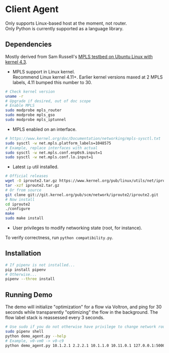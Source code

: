 # Client Agent
Only supports Linux-based host at the moment, not router.  
Only Python is currently supported as a language library.

## Dependencies
Mostly derived from Sam Russell's [MPLS testbed on Ubuntu Linux with kernel 4.3](http://www.samrussell.nz/2015/12/mpls-testbed-on-ubuntu-linux-with.html).


* MPLS support in Linux kernel.  
Recommend Linux kernel 4.11+. Earlier kernel versions maxed at 2 MPLS labels, 4.11 bumped this number to 30. 
```bash
# Check kernel version
uname -r
# Upgrade if desired, out of doc scope
# Enable MPLS
sudo modprobe mpls_router
sudo modprobe mpls_gso
sudo modprobe mpls_iptunnel
```
* MPLS enabled on an interface.
```bash
# https://www.kernel.org/doc/Documentation/networking/mpls-sysctl.txt
sudo sysctl -w net.mpls.platform_labels=1048575
# Example, replace interfaces with actual
sudo sysctl -w net.mpls.conf.enp0s9.input=1
sudo sysctl -w net.mpls.conf.lo.input=1
```
* Latest ```ip``` util installed.  
```bash
# Official releases
wget -O iproute2.tar.gz https://www.kernel.org/pub/linux/utils/net/iproute2/iproute2-<version>.tar.gz
tar -xzf iproute2.tar.gz
# Or from source
git clone git://git.kernel.org/pub/scm/network/iproute2/iproute2.git
# Now install
cd iproute2
./configure
make
sudo make install
```
* User privileges to modify networking state (root, for instance).

To verify correctness, run `python compatibility.py`.

## Installation
```bash
# If pipenv is not installed...
pip install pipenv
# Otherwise...
pipenv --three install
```

## Running Demo
The demo will initialize "optimization" for a flow via Voltron, and ping for 30 seconds while transparently "optimizing" the flow in the background. The flow label stack is reassessed every 3 seconds.
```bash
# Use sudo if you do not otherwise have privilege to change network routes.
sudo pipenv shell
python demo_agent.py --help
# Example, v0-vm0 -> v0-c9
python demo_agent.py 10.1.2.1 2.2.2.1 10.1.1.0 10.11.0.1 127.0.0.1:50000 latency
```
